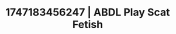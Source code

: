 ---
categories:
- Gymnastics
- Nerdy seduction
- Kinky dreams
- Cumshot compilation
- Spitroast
image: /assets/images/1747183456247.jpg
layout: post
seo:
  description: Featured content with premium ABDL Play, Scat Fetish. HD images available.
  keywords: ABDL Play, Scat Fetish
  og_image: /assets/images/1747183456247.jpg
  schema_type: VisualArtwork
tags:
- ABDL Play
- Scat Fetish
- '#1747183456247'
title: 1747183456247 | ABDL Play Scat Fetish
---